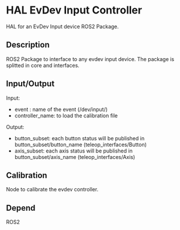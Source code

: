 # HAL EvDev Input Controller

HAL for an EvDev Input device ROS2 Package.

## Description

ROS2 Package to interface to any evdev input device.
The package is splitted in core and interfaces.

## Input/Output

Input: 

- event : name of the event (/dev/input/<event>)
- controller_name: 	to load the calibration file

Output: 

- button_subset: 	each button status will be published in button_subset/button_name (teleop_interfaces/Button)
- axis_subset: 		each axis status will be published in button_subset/axis_name (teleop_interfaces/Axis)

## Calibration

Node to calibrate the evdev controller.

## Depend

ROS2